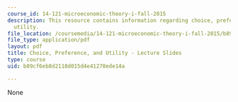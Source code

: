 ```yaml
---
course_id: 14-121-microeconomic-theory-i-fall-2015
description: This resource contains information regarding choice, preference, and
  utility.
file_location: /coursemedia/14-121-microeconomic-theory-i-fall-2015/b89cf6eb8d2118d015d4e41278ede14a_MIT14_121F15_1S.pdf
file_type: application/pdf
layout: pdf
title: Choice, Preference, and Utility - Lecture Slides
type: course
uid: b89cf6eb8d2118d015d4e41278ede14a

---
```

None
